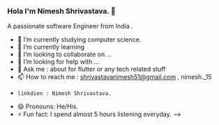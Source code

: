 ### Hola I'm Nimesh Shrivastava. 👋

A passionate software Engineer from India .

- 🔭 I’m currently studying computer science.
- 🌱 I’m currently learning 
- 👯 I’m looking to collaborate on ...
- 🤔 I’m looking for help with ...
- 💬 Ask me : about for flutter or any  tech related stuff
- 📫 How to reach me : shrivastavanimesh51@gmail.com , nimesh._15 
-     linkdien : Nimesh Shrivastava.
- 😄 Pronouns: He/His.
- ⚡ Fun fact: I spend almost 5 hours listening everyday.
-->
